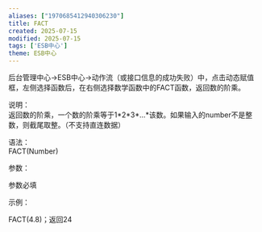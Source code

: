 ```yaml
---
aliases: ["1970685412940306230"]
title: FACT
created: 2025-07-15
modified: 2025-07-15
tags: ['ESB中心']
theme: ESB中心
---
```


后台管理中心->ESB中心->动作流（或接口信息的成功失败）中，点击动态赋值框，左侧选择函数后，在右侧选择数学函数中的FACT函数，返回数的阶乘。

说明：  
返回数的阶乘，一个数的阶乘等于1\*2\*3\*...\*该数。如果输入的number不是整数，则截尾取整。（不支持直连数据）

语法：  
FACT(Number)  

参数：

参数必填

示例：

FACT(4.8)；返回24